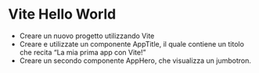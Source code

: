 # Vite Hello World

- Creare un nuovo progetto utilizzando Vite
- Creare e utilizzate un componente AppTitle, il quale contiene un titolo che recita “La mia prima app con Vite!”
- Creare un secondo componente AppHero, che visualizza un jumbotron.